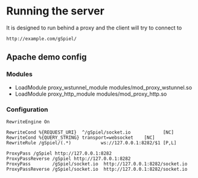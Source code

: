 # Running the server

It is designed to run behind a proxy and the client will try to connect to 
```
http://example.com/gSpiel/
```

## Apache demo config

### Modules 

- LoadModule proxy_wstunnel_module modules/mod_proxy_wstunnel.so
- LoadModule proxy_http_module modules/mod_proxy_http.so

### Configuration
```
RewriteEngine On

RewriteCond %{REQUEST_URI}  ^/gSpiel/socket.io            [NC]
RewriteCond %{QUERY_STRING} transport=websocket    [NC]
RewriteRule /gSpiel/(.*)           ws://127.0.0.1:8282/$1 [P,L]

ProxyPass /gSpiel http://127.0.0.1:8282
ProxyPassReverse /gSpiel http://127.0.0.1:8282
ProxyPass        /gSpiel/socket.io  http://127.0.0.1:8282/socket.io
ProxyPassReverse /gSpiel/socket.io  http://127.0.0.1:8282/socket.io
```
